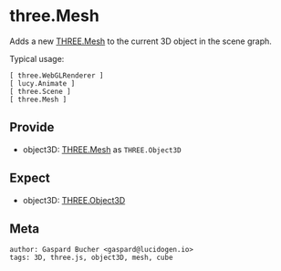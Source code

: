 # three.Mesh

Adds a new [THREE.Mesh](http://threejs.org/docs/#Reference/Objects/Mesh) to the current 3D object in the scene graph.

Typical usage:

```ascii
[ three.WebGLRenderer ]
[ lucy.Animate ]
[ three.Scene ]
[ three.Mesh ]
```

## Provide

* object3D: [THREE.Mesh](http://threejs.org/docs/#Reference/Objects/Mesh) as `THREE.Object3D`

## Expect

* object3D: [THREE.Object3D](http://threejs.org/docs/#Reference/Core/Object3D)

## Meta

    author: Gaspard Bucher <gaspard@lucidogen.io>
    tags: 3D, three.js, object3D, mesh, cube
